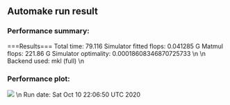 ## Automake run result
### Performance summary:
===Results===
Total time: 79.116
Simulator fitted flops: 0.041285 G
Matmul flops: 221.86 G
Simulator optimality: 0.00018608346870725733
\n
\n
Backend used: mkl (full)
\n
### Performance plot:
![](https://asset.cml.dev/b21650c77b199efc687ad3a73ccb1c89a8d8aaa3)
\n
Run date: Sat Oct 10 22:06:50 UTC 2020
